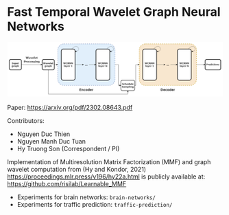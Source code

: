 # Fast Temporal Wavelet Graph Neural Networks

![Wavelet](Wavelet.png)

Paper: https://arxiv.org/pdf/2302.08643.pdf

Contributors:
* Nguyen Duc Thien
* Nguyen Manh Duc Tuan
* Hy Truong Son (Correspondent / PI)

Implementation of Multiresolution Matrix Factorization (MMF) and graph wavelet computation from (Hy and Kondor, 2021) https://proceedings.mlr.press/v196/hy22a.html is publicly available at: https://github.com/risilab/Learnable_MMF

* Experiments for brain networks: ```brain-networks/```
* Experiments for traffic prediction: ```traffic-prediction/```
